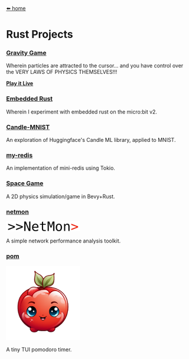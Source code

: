 [⬅️ home](../README.md)

# Rust Projects

### [Gravity Game](https://github.com/mgbvox/gravity_game_II)
Wherein particles are attracted to the cursor... and you have control over the VERY LAWS OF PHYSICS THEMSELVES!!!

**[Play it Live](https://d34qhkfl761lxv.cloudfront.net)**

### [Embedded Rust](https://github.com/mgbvox/lightshow)
Wherein I experiment with embedded rust on the micro:bit v2.

### [Candle-MNIST](https://github.com/mgbvox/candle-mnist.git)
An exploration of Huggingface's Candle ML library, applied to MNIST.

### [my-redis](https://github.com/mgbvox/my-redis.git)
An implementation of mini-redis using Tokio. 

### [Space Game](https://github.com/mgbvox/space_game.git)
A 2D physics simulation/game in Bevy+Rust.

### [netmon](https://github.com/mgbvox/netmon)
<img src="https://github.com/mgbvox/netmon/raw/main/netmon_logo.png" width="200" alt="netmon logo"/>

A simple network performance analysis toolkit.

### [pom](https://github.com/mgbvox/pom)

<img src="https://github.com/mgbvox/pom/raw/main/assets/pom_clear.png" width="200" alt="pom logo"/>

A tiny TUI pomodoro timer.

